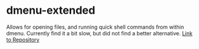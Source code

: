 # dmenu-extended

Allows for opening files, and running quick shell commands from within dmenu. Currently find it a bit slow, but did not find a better alternative. 
[Link to Repository](https://github.com/MarkHedleyJones/dmenu-extended)
